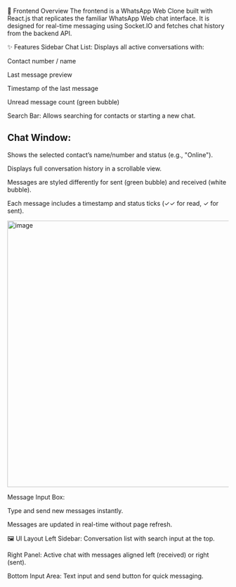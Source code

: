 📌 Frontend Overview
The frontend is a WhatsApp Web Clone built with React.js that replicates the familiar WhatsApp Web chat interface.
It is designed for real-time messaging using Socket.IO and fetches chat history from the backend API.

✨ Features
Sidebar Chat List: Displays all active conversations with:

Contact number / name

Last message preview

Timestamp of the last message

Unread message count (green bubble)

Search Bar: Allows searching for contacts or starting a new chat.

## Chat Window:

Shows the selected contact’s name/number and status (e.g., "Online").

Displays full conversation history in a scrollable view.

Messages are styled differently for sent (green bubble) and received (white bubble).

Each message includes a timestamp and status ticks (✓✓ for read, ✓ for sent).

<img width="1366" height="605" alt="image" src="https://github.com/user-attachments/assets/61592973-0635-4c65-9254-0b47eff7a979" />

Message Input Box:

Type and send new messages instantly.

Messages are updated in real-time without page refresh.

🖼 UI Layout
Left Sidebar: Conversation list with search input at the top.

Right Panel: Active chat with messages aligned left (received) or right (sent).

Bottom Input Area: Text input and send button for quick messaging.
